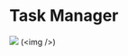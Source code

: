 # Task Manager
![](https://img.vn/uploads/thuvien/viber-image-2019-08-06-10-40-38-jpg-20190807145944LO3qbinQdG.jpg) (&lt;img /&gt;)
